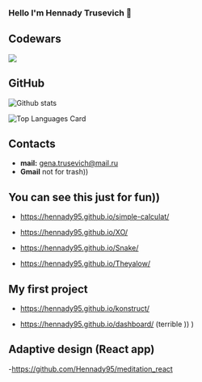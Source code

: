 ### Hello I'm Hennady Trusevich 👋

## Codewars
<img src='https://www.codewars.com/users/Hennady95/badges/large'>

## GitHub

![Github stats](https://github-readme-stats.vercel.app/api?username=Hennady95&theme=highcontrast&show_icons=true&count_private=true)

![Top Languages Card](https://github-readme-stats.vercel.app/api/top-langs/?username=Hennady95&layout=compact)

## Contacts

- **mail:** gena.trusevich@mail.ru
- **Gmail** not for trash))

## You can see this just for fun))

- https://hennady95.github.io/simple-calculat/

- https://hennady95.github.io/XO/

- https://hennady95.github.io/Snake/

- https://hennady95.github.io/Theyalow/

## My first project

- https://hennady95.github.io/konstruct/

- https://hennady95.github.io/dashboard/ (terrible <head>)) )
  
## Adaptive design (React app)
  
  -https://github.com/Hennady95/meditation_react
<!--
[![simple-calculat](https://github.com/Hennady95/simple-calculat)](https://hennady95.github.io/simple-calculat/)

**Hennady95/Hennady95** is a ✨ _special_ ✨ repository because its `README.md` (this file) appears on your GitHub profile.

Here are some ideas to get you started:

- 🔭 I’m currently working on ...
- 🌱 I’m currently learning ...
- 👯 I’m looking to collaborate on ...
- 🤔 I’m looking for help with ...
- 💬 Ask me about ...
- 📫 How to reach me: ...
- 😄 Pronouns: ...
- ⚡ Fun fact: ...
-->
